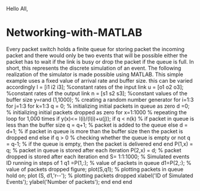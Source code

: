 Hello All,

# Networking-with-MATLAB
Every packet switch holds a finite queue for storing packet the incoming packet and there would only be two events that will be possible either the packet has to wait if the link is busy or drop the packet if the queue is full. In short, this represents the discrete simulation of an event. The following realization of the simulator is made possible using MATLAB.
This simple example uses a fixed value of arrival rate and buffer size. this can be varied accordingly
l = [i1 i2 i3]; %constant rates of the input link
u = [o1 o2 o3]; %constant rates of the output link
n = [s1 s2 s3]; %constant values of the buffer size
y=rand (1,1000); % creating a random number generator
for i=1:3
for j=1:3
for k=1:3
q = 0; % initializing initial packets in queue as zero
d =0; % initializing initial packets dropped as zero
for x=1:1000 % repeating the loop for 1,000 times
if y(x)<= l(i)/(l(i)+u(j));
if q < n(k) % if packet in queue is less than the buffer size
q = q+1; % packet is added to the queue
else
d = d+1; % if packet in queue is more than the buffer size then the packet is dropped
end
else
if q > 0 % checking whether the queue is empty or not
q = q-1; % if the queue is empty, then the packet is delivered
end
end
P(1,x) = q; % packet in queue is stored after each iteration
P(2,x) = d; % packet dropped is stored after each iteration
end
S= 1:1:1000; % Simulated events ID running in steps of 1
q1 =P(1,:); % value of packets in queue
d1=P(2,:); % value of packets dropped
figure;
plot(S,q1); % plotting packets in queue
hold on;
plot (S, d1,'r--'); % plotting packets dropped 
xlabel('ID of Simulated Events');
ylabel('Number of packets');
end
end
end
